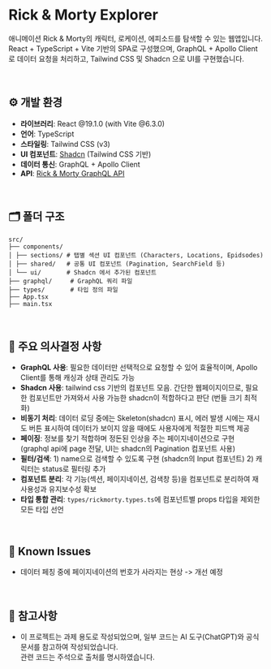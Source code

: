 # Rick & Morty Explorer

애니메이션 Rick & Morty의 캐릭터, 로케이션, 에피소드를 탐색할 수 있는 웹앱입니다. <br/>
React + TypeScript + Vite 기반의 SPA로 구성했으며, GraphQL + Apollo Client로 데이터 요청을 처리하고, Tailwind CSS 및 Shadcn 으로 UI를 구현했습니다.

<br/>

## ⚙️ 개발 환경

- **라이브러리**: React @19.1.0 (with Vite @6.3.0)
- **언어**: TypeScript
- **스타일링**: Tailwind CSS (v3)
- **UI 컴포넌트**: [Shadcn](https://ui.shadcn.com) (Tailwind CSS 기반)
- **데이터 통신**: GraphQL + Apollo Client 
- **API**: [Rick & Morty GraphQL API](https://rickandmortyapi.com/graphql)

<br/>

## 🗂️ 폴더 구조

```
src/
├── components/
│ ├── sections/ # 탭별 섹션 UI 컴포넌트 (Characters, Locations, Epidsodes)
│ ├── shared/   # 공통 UI 컴포넌트 (Pagination, SearchField 등)
│ └── ui/       # Shadcn 에서 추가된 컴포넌트
├── graphql/     # GraphQL 쿼리 파일
├── types/       # 타입 정의 파일
├── App.tsx
├── main.tsx    
```

<br/>

## 🧠 주요 의사결정 사항

- **GraphQL 사용**: 필요한 데이터만 선택적으로 요청할 수 있어 효율적이며, Apollo Client를 통해 캐싱과 상태 관리도 가능
- **Shadcn 사용**: tailwind css 기반의 컴포넌트 모음. 간단한 웹페이지이므로, 필요한 컴포넌트만 가져와서 사용 가능한 shadcn이 적합하다고 판단 (번들 크기 최적화)
- **비동기 처리**: 데이터 로딩 중에는 Skeleton(shadcn) 표시, 에러 발생 시에는 재시도 버튼 표시하여 데이터가 보이지 않을 때에도 사용자에게 적절한 피드백 제공
- **페이징**: 정보를 찾기 적합하며 정돈된 인상을 주는 페이지네이션으로 구현 (graphql api에 page 전달, UI는 shadcn의 Pagination 컴포넌트 사용)
- **필터/검색**: 1) name으로 검색할 수 있도록 구현 (shadcn의 Input 컴포넌트) 2) 캐릭터는 status로 필터링 추가
- **컴포넌트 분리**: 각 기능(섹션, 페이지네이션, 검색창 등)을 컴포넌트로 분리하여 재사용성과 유지보수성 확보
- **타입 통합 관리**: `types/rickmorty.types.ts`에 컴포넌트별 props 타입을 제외한 모든 타입 선언

<br/>

## 🐛 Known Issues

- 데이터 페칭 중에 페이지네이션의 번호가 사라지는 현상 -> 개선 예정

<br/>

## 📄 참고사항

- 이 프로젝트는 과제 용도로 작성되었으며, 일부 코드는 AI 도구(ChatGPT)와 공식 문서를 참고하여 작성되었습니다.  
  관련 코드는 주석으로 출처를 명시하였습니다.
